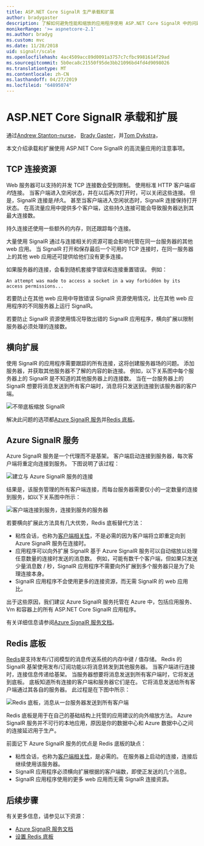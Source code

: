 ```yaml
---
title: ASP.NET Core SignalR 生产承载和扩展
author: bradygaster
description: 了解如何避免性能和缩放的应用程序使用 ASP.NET Core SignalR 中的问题。
monikerRange: '>= aspnetcore-2.1'
ms.author: bradyg
ms.custom: mvc
ms.date: 11/28/2018
uid: signalr/scale
ms.openlocfilehash: 4ac4509acc89d0091a3757c7cfbc9981614f29ad
ms.sourcegitcommit: 5b0eca8c21550f95de3bb21096bd4fd4d9098026
ms.translationtype: MT
ms.contentlocale: zh-CN
ms.lasthandoff: 04/27/2019
ms.locfileid: "64895074"
---
```

# <a name="aspnet-core-signalr-hosting-and-scaling"></a>ASP.NET Core SignalR 承载和扩展

通过[Andrew Stanton-nurse](https://twitter.com/anurse)， [Brady Gaster](https://twitter.com/bradygaster)，并[Tom Dykstra](https://github.com/tdykstra)，

本文介绍承载和扩展使用 ASP.NET Core SignalR 的高流量应用的注意事项。

## <a name="tcp-connection-resources"></a>TCP 连接资源

Web 服务器可以支持的并发 TCP 连接数会受到限制。 使用标准 HTTP 客户端*临时*连接。 当客户端进入空闲状态，并在以后再次打开时，可以关闭这些连接。 但是，SignalR 连接是*持久*。 甚至当客户端进入空闲状态时，SignalR 连接保持打开状态。 在高流量应用中提供多个客户端，这些持久连接可能会导致服务器达到其最大连接数。

持久连接还使用一些额外的内存，则还跟踪每个连接。

大量使用 SignalR 通过与连接相关的资源可能会影响托管在同一台服务器的其他 web 应用。 当 SignalR 打开和保存最后一个可用的 TCP 连接时，在同一服务器上的其他 web 应用还可提供给他们没有更多连接。

如果服务器的连接，会看到随机套接字错误和连接重置错误。 例如：

```
An attempt was made to access a socket in a way forbidden by its access permissions...
```

若要防止在其他 web 应用中导致错误 SignalR 资源使用情况，比在其他 web 应用程序的不同服务器上运行 SignalR。

若要防止 SignalR 资源使用情况导致出错的 SignalR 应用程序，横向扩展以限制服务器必须处理的连接数。

## <a name="scale-out"></a>横向扩展

使用 SignalR 的应用程序需要跟踪的所有连接，这将创建服务器场的问题。 添加服务器，并获取其他服务器不了解的内容的新连接。 例如，以下关系图中每个服务器上的 SignalR 是不知道的其他服务器上的连接数。 当在一台服务器上的 SignalR 想要将消息发送到所有客户端时，消息将只发送到连接到该服务器的客户端。

![不带底板缩放 SignalR](scale/_static/scale-no-backplane.png)

解决此问题的选项都[Azure SignalR 服务](#azure-signalr-service)并[Redis 底板](#redis-backplane)。

## <a name="azure-signalr-service"></a>Azure SignalR 服务

Azure SignalR 服务是一个代理而不是基架。 客户端启动连接到服务器，每次客户端将重定向连接到服务。 下图说明了该过程：

![建立与 Azure SignalR 服务的连接](scale/_static/azure-signalr-service-one-connection.png)

结果是，该服务管理的所有客户端连接，而每台服务器需要仅小的一定数量的连接到服务，如以下关系图中所示：

![客户端连接到服务，连接到服务的服务器](scale/_static/azure-signalr-service-multiple-connections.png)

若要横向扩展此方法具有几大优势，Redis 底板替代方法：

* 粘性会话，也称为[客户端相关性](/iis/extensions/configuring-application-request-routing-arr/http-load-balancing-using-application-request-routing#step-3---configure-client-affinity)，不是必需的因为客户端将立即重定向到 Azure SignalR 服务在连接时。
* 应用程序可以向外扩展 SignalR 基于 Azure SignalR 服务可以自动缩放以处理任意数量的连接时发送的消息数。 例如，可能有数千个客户端，但如果只发送少量消息数 / 秒，SignalR 应用程序不需要向外扩展到多个服务器只是为了处理连接本身。
* SignalR 应用程序不会使用更多的连接资源，而无需 SignalR 的 web 应用比。

出于这些原因，我们建议 Azure SignalR 服务托管在 Azure 中，包括应用服务、 Vm 和容器上的所有 ASP.NET Core SignalR 应用程序。

有关详细信息请参阅[Azure SignalR 服务文档](/azure/azure-signalr/signalr-overview)。

## <a name="redis-backplane"></a>Redis 底板

[Redis](https://redis.io/)是支持发布/订阅模型的消息传送系统的内存中键 / 值存储。 Redis 的 SignalR 基架使用发布/订阅功能以将消息转发到其他服务器。 当客户端进行连接时，连接信息传递给基架。 当服务器想要将消息发送到所有客户端时，它将发送到底板。 底板知道所有连接的客户端和服务器它们是在。 它将消息发送给所有客户端通过其各自的服务器。 此过程是在下图中所示：

![Redis 底板，消息从一台服务器发送到所有客户端](scale/_static/redis-backplane.png)

Redis 底板是用于在自己的基础结构上托管的应用建议的向外缩放方法。 Azure SignalR 服务并不可行的本地应用，原因是你的数据中心和 Azure 数据中心之间的连接延迟用于生产。

前面记下 Azure SignalR 服务的优点是 Redis 底板的缺点：

* 粘性会话，也称为[客户端相关性](/iis/extensions/configuring-application-request-routing-arr/http-load-balancing-using-application-request-routing#step-3---configure-client-affinity)，是必需的。 在服务器上启动的连接，连接后继续使用该服务器。
* SignalR 应用程序必须横向扩展根据的客户端数，即使正发送的几个消息。
* SignalR 应用程序使用的更多 web 应用而无需 SignalR 连接资源。

## <a name="next-steps"></a>后续步骤

有关更多信息，请参见以下资源：

* [Azure SignalR 服务文档](/azure/azure-signalr/signalr-overview)
* [设置 Redis 底板](xref:signalr/redis-backplane)
